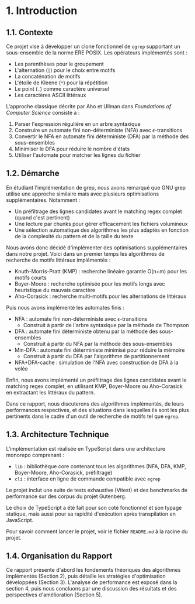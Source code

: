 # 1. Introduction

## 1.1. Contexte

Ce projet vise à développer un clone fonctionnel de `egrep` supportant un sous-ensemble de la norme ERE POSIX. Les opérateurs implémentés sont :

- Les parenthèses pour le groupement
- L'alternation (`|`) pour le choix entre motifs
- La concaténation de motifs
- L'étoile de Kleene (`*`) pour la répétition
- Le point (`.`) comme caractère universel
- Les caractères ASCII littéraux

L'approche classique décrite par Aho et Ullman dans *Foundations of Computer Science* consiste à :

1. Parser l'expression régulière en un arbre syntaxique
2. Construire un automate fini non-déterministe (NFA) avec $\epsilon$-transitions
3. Convertir le NFA en automate fini déterministe (DFA) par la méthode des sous-ensembles
4. Minimiser le DFA pour réduire le nombre d'états
5. Utiliser l'automate pour matcher les lignes du fichier

## 1.2. Démarche

En étudiant l'implémentation de grep, nous avons remarqué que GNU grep utilise une approche similaire mais avec plusieurs optimisations supplémentaires.
Notamment :

- Un préfiltrage des lignes candidates avant le matching regex complet (quand c'est pertinent)
- Une lecture par chunks pour gérer efficacement les fichiers volumineux
- Une sélection automatique des algorithmes les plus adaptés en fonction de la complexité du pattern et de la taille du texte

Nous avons donc décidé d'implémenter des optimisations supplémentaires dans notre projet. Voici dans un premier temps les algorithmes de recherche de motifs littéraux implémentés :

- Knuth-Morris-Pratt (KMP) : recherche linéaire garantie O(n+m) pour les motifs courts
- Boyer-Moore : recherche optimisée pour les motifs longs avec heuristique du mauvais caractère
- Aho-Corasick : recherche multi-motifs pour les alternations de littéraux

Puis nous avons implémenté les automates finis :

- NFA : automate fini non-déterministe avec $\epsilon$-transitions
   - Construit à partir de l'arbre syntaxique par la méthode de Thompson
- DFA : automate fini déterministe obtenu par la méthode des sous-ensembles
   - Construit à partir du NFA par la méthode des sous-ensembles
- Min-DFA : automate fini déterministe minimisé pour réduire la mémoire
   - Construit à partir du DFA par l'algorithme de partitionnement
- NFA+DFA-cache : simulation de l'NFA avec construction de DFA à la volée

Enfin, nous avons implémenté un préfiltrage des lignes candidates avant le matching regex complet, en utilisant KMP, Boyer-Moore ou Aho-Corasick en extractant les littéraux du pattern.

Dans ce rapport, nous discuterons des algorithmes implémentés, de leurs performances respectives, et des situations dans lesquelles ils sont les plus pertinents dans le cadre d'un outil de recherche de motifs tel que `egrep`.

## 1.3. Architecture Technique

L'implémentation est réalisée en TypeScript dans une architecture monorepo comprenant :

- `lib` : bibliothèque core contenant tous les algorithmes (NFA, DFA, KMP, Boyer-Moore, Aho-Corasick, préfiltrage)
- `cli` : interface en ligne de commande compatible avec `egrep`

Le projet inclut une suite de tests exhaustive (Vitest) et des benchmarks de performance sur des corpus du projet Gutenberg.

Le choix de TypeScript a été fait pour son coté fonctionnel et son typage statique, mais aussi pour sa rapidité d'exécution après transpilation en JavaScript.

Pour savoir comment lancer le projet, voir le fichier `README.md` à la racine du projet.

## 1.4. Organisation du Rapport

Ce rapport présente d'abord les fondements théoriques des algorithmes implémentés (Section 2), puis détaille les stratégies d'optimisation développées (Section 3). L'analyse de performance est exposé dans la section 4, puis nous concluons par une discussion des résultats et des perspectives d'amélioration (Section 5).
